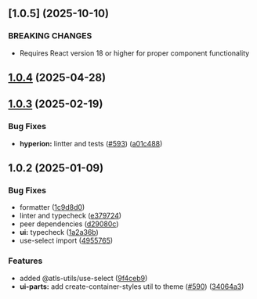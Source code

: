 



## [1.0.5] (2025-10-10)


### BREAKING CHANGES


* Requires React version 18 or higher for proper component functionality


## [1.0.4](https://github.com/atls/hyperion/compare/@atls-utils/use-select@1.0.3...@atls-utils/use-select@1.0.4) (2025-04-28)






## [1.0.3](https://github.com/atls/hyperion/compare/@atls-utils/use-select@1.0.2...@atls-utils/use-select@1.0.3) (2025-02-19)


### Bug Fixes


* **hyperion:** lintter and tests ([#593](https://github.com/atls/hyperion/issues/593)) ([a01c488](https://github.com/atls/hyperion/commit/a01c488064d6386f754aafd2eecb28a19396635e))





## 1.0.2 (2025-01-09)


### Bug Fixes


* formatter ([1c9d8d0](https://github.com/atls/hyperion/commit/1c9d8d0b86f101059f77da921ee24199764872b8))
* linter and typecheck ([e379724](https://github.com/atls/hyperion/commit/e379724b7dbf3c8cba2b0b94647239b0b37c5fb8))
* peer dependencies ([d29080c](https://github.com/atls/hyperion/commit/d29080cb0950b04e65ab7755571e350d3450b4dd))
* **ui:** typecheck ([1a2a36b](https://github.com/atls/hyperion/commit/1a2a36b8baeececd0b929dcdb94da3d38ae8ad1e))
* use-select import ([4955765](https://github.com/atls/hyperion/commit/4955765e634d18e2d7b87073dd540a204f636dec))

### Features


* added @atls-utils/use-select ([9f4ceb9](https://github.com/atls/hyperion/commit/9f4ceb99ec5b8e6af7853c866ea85742532d9487))
* **ui-parts:** add create-container-styles util to theme ([#590](https://github.com/atls/hyperion/issues/590)) ([34064a3](https://github.com/atls/hyperion/commit/34064a384192b781fd6d667857f568d4f42228a4))


